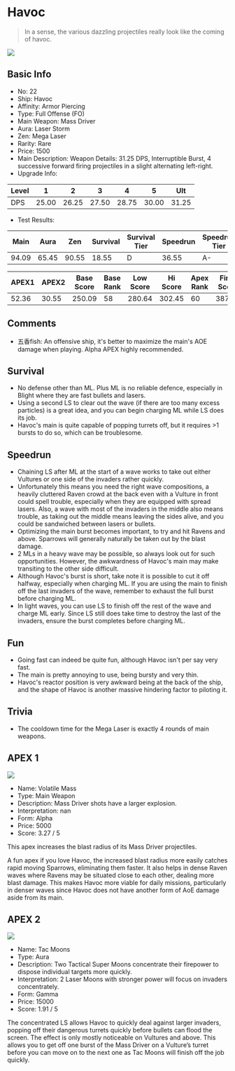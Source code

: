 # Havoc

> In a sense, the various dazzling projectiles really look like the coming of havoc.

<img src="/ships/ship_22.png" style={{zoom:1}}/>

## Basic Info

- No: 22
- Ship: Havoc
- Affinity: Armor Piercing
- Type: Full Offense (FO)
- Main Weapon: Mass Driver
- Aura: Laser Storm
- Zen: Mega Laser
- Rarity: Rare
- Price: 1500
- Main Description: Weapon Details: 31.25 DPS, Interruptible Burst, 4 successive forward firing projectiles in a slight alternating left-right.
- Upgrade Info: 

| Level | 1 | 2 | 3 | 4 | 5 | Ult |
|--|--|--|--|--|--|--|
| DPS | 25.00 | 26.25 | 27.50 | 28.75 | 30.00 | 31.25 |

- Test Results: 

| Main | Aura | Zen | Survival | Survival Tier | Speedrun | Speedrun Tier | Fun | Fun Tier |
|--|--|--|--|--|--|--|--|--|
| 94.09 | 65.45 | 90.55 | 18.55 | D | 36.55 | A- | 29.45 | B- |

| APEX1 | APEX2 | Base Score | Base Rank | Low Score | Hi Score | Apex Rank | Final Score | FinalRank |
|--|--|--|--|--|--|--|--|--|
| 52.36 | 30.55 | 250.09 | 58 | 280.64 | 302.45 | 60 | 387.00 | 66 |

## Comments

- 五香fish: An offensive ship, it's better to maximize the main's AOE damage when playing. Alpha APEX highly recommended.

## Survival

- No defense other than ML. Plus ML is no reliable defence, especially in Blight where they are fast bullets and lasers.
- Using a second LS to clear out the wave (if there are too many excess particles) is a great idea, and you can begin charging ML while LS does its job.
- Havoc's main is quite capable of popping turrets off, but it requires >1 bursts to do so, which can be troublesome.

## Speedrun

- Chaining LS after ML at the start of a wave works to take out either Vultures or one side of the invaders rather quickly.
- Unfortunately this means you need the right wave compositions, a heavily cluttered Raven crowd at the back even with a Vulture in front could spell trouble, especially when they are equipped with spread lasers. Also, a wave with most of the invaders in the middle also means trouble, as taking out the middle means leaving the sides alive, and you could be sandwiched between lasers or bullets.
- Optimizing the main burst becomes important, to try and hit Ravens and above. Sparrows will generally naturally be taken out by the blast damage.
- 2 MLs in a heavy wave may be possible, so always look out for such opportunities. However, the awkwardness of Havoc's main may make transiting to the other side difficult.
- Although Havoc's burst is short, take note it is possible to cut it off halfway, especially when charging ML. If you are using the main to finish off the last invaders of the wave, remember to exhaust the full burst before charging ML.
- In light waves, you can use LS to finish off the rest of the wave and charge ML early. Since LS still does take time to destroy the last of the invaders, ensure the burst completes before charging ML.

## Fun

- Going fast can indeed be quite fun, although Havoc isn't per say very fast.
- The main is pretty annoying to use, being bursty and very thin.
- Havoc's reactor position is very awkward being at the back of the ship, and the shape of Havoc is another massive hindering factor to piloting it.

## Trivia

- The cooldown time for the Mega Laser is exactly 4 rounds of main weapons.

## APEX 1

<img src="/ships/ship_22_apex_1.png" style={{zoom:1}}/>

- Name: Volatile Mass
- Type: Main Weapon
- Description: Mass Driver shots have a larger explosion.
- Interpretation: nan
- Form: Alpha
- Price: 5000
- Score: 3.27 / 5

This apex increases the blast radius of its Mass Driver projectiles.

A fun apex if you love Havoc, the increased blast radius more easily catches rapid moving Sparrows, eliminating them faster. It also helps in dense Raven waves where Ravens may be situated close to each other, dealing more blast damage. This makes Havoc more viable for daily missions, particularly in denser waves since Havoc does not have another form of AoE damage aside from its main.

## APEX 2

<img src="/ships/ship_22_apex_2.png" style={{zoom:1}}/>

- Name: Tac Moons
- Type: Aura
- Description: Two Tactical Super Moons concentrate their firepower to dispose individual targets more quickly.
- Interpretation: 2 Laser Moons with stronger power will focus on invaders concentrately.
- Form: Gamma
- Price: 15000
- Score: 1.91 / 5

The concentrated LS allows Havoc to quickly deal against larger invaders, popping off their dangerous turrets quickly before bullets can flood the screen. The effect is only mostly noticeable on Vultures and above. This allows you to get off one burst of the Mass Driver on a Vulture’s turret before you can move on to the next one as Tac Moons will finish off the job quickly.
